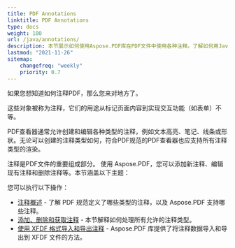 ```yaml
---
title: PDF Annotations 
linktitle: PDF Annotations
type: docs
weight: 100
url: /java/annotations/
description: 本节展示如何使用Aspose.PDF库在PDF文件中使用各种注释。了解如何用Java绘制、打开或添加注释。
lastmod: "2021-11-26"    
sitemap:
    changefreq: "weekly"
    priority: 0.7
---
```


如果您想知道如何注释PDF，那么您来对地方了。

这些对象被称为注释，它们的用途从标记页面内容到实现交互功能（如表单）不等。

PDF查看器通常允许创建和编辑各种类型的注释，例如文本高亮、笔记、线条或形状。无论可以创建的注释类型如何，符合PDF规范的PDF查看器也应支持所有注释类型的渲染。

注释是PDF文件的重要组成部分。
 使用 Aspose.PDF，您可以添加新注释、编辑现有注释和删除注释等。本节涵盖以下主题：

您可以执行以下操作：

- [注释概述](/pdf/java/overview-of-annotations/) - 了解 PDF 规范定义了哪些类型的注释，以及 Aspose.PDF 支持哪些注释。
- [添加、删除和获取注释](/pdf/java/add-delete-and-get-annotation/) - 本节解释如何处理所有允许的注释类型。
- [使用 XFDF 格式导入和导出注释](/pdf/java/import-export-xfdf/) - Aspose.PDF 库提供了将注释数据导入和导出到 XFDF 文件的方法。